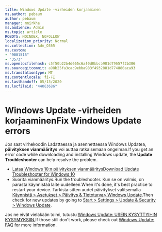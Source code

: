 ```yaml
---
title: Windows Update -virheiden korjaaminen
ms.author: pebaum
author: pebaum
manager: mnirkhe
ms.audience: Admin
ms.topic: article
ROBOTS: NOINDEX, NOFOLLOW
localization_priority: Normal
ms.collection: Adm_O365
ms.custom:
- "9001515"
- "3573"
ms.openlocfilehash: c5f50b22b4d665c6af0d0bbcb901d79657f2b306
ms.sourcegitcommit: a98b25fa3cac9ebba983f4932881d774880aca93
ms.translationtype: MT
ms.contentlocale: fi-FI
ms.lasthandoff: 05/13/2020
ms.locfileid: "44063686"
---
```

# <a name="fix-windows-update-errors"></a><span data-ttu-id="f4fb6-102">Windows Update -virheiden korjaaminen</span><span class="sxs-lookup"><span data-stu-id="f4fb6-102">Fix Windows Update errors</span></span>

<span data-ttu-id="f4fb6-103">Jos saat virhekoodin Ladattaessa ja asennettaessa Windows Updatea, **päivityksen vianmääritys** voi auttaa ratkaisemaan ongelman.</span><span class="sxs-lookup"><span data-stu-id="f4fb6-103">If you get an error code while downloading and installing Windows update, the **Update Troubleshooter** can help resolve the problem.</span></span>

- [<span data-ttu-id="f4fb6-104">Lataa Windows 10:n päivityksen vianmääritys</span><span class="sxs-lookup"><span data-stu-id="f4fb6-104">Download Update Troubleshooter for Windows 10</span></span>](https://support.microsoft.com/help/4027322/windows-update-troubleshooter)
- <span data-ttu-id="f4fb6-105">Suorita vianmääritys.</span><span class="sxs-lookup"><span data-stu-id="f4fb6-105">Run the troubleshooter.</span></span> <span data-ttu-id="f4fb6-106">Kun se on valmis, on parasta käynnistää laite uudelleen.</span><span class="sxs-lookup"><span data-stu-id="f4fb6-106">When it's done, it's best practice to restart your device.</span></span> <span data-ttu-id="f4fb6-107">Tarkista sitten uudet päivitykset valitsemalla [Käynnistä > Asetukset > Päivitys & Tietoturva> Windows Update](ms-settings:windowsupdate).</span><span class="sxs-lookup"><span data-stu-id="f4fb6-107">Then check for new updates by going to [Start > Settings > Update & Security > Windows Update](ms-settings:windowsupdate).</span></span>

<span data-ttu-id="f4fb6-108">Jos ne eivät vieläkään toimi, tutustu [Windows Update: USEIN KYSYTTYIHIN KYSYMYKSIIN.](https://support.microsoft.com/help/12373/windows-update-faq)</span><span class="sxs-lookup"><span data-stu-id="f4fb6-108">If those still don't work, please check out [Windows Update: FAQ](https://support.microsoft.com/help/12373/windows-update-faq) for more information.</span></span>
